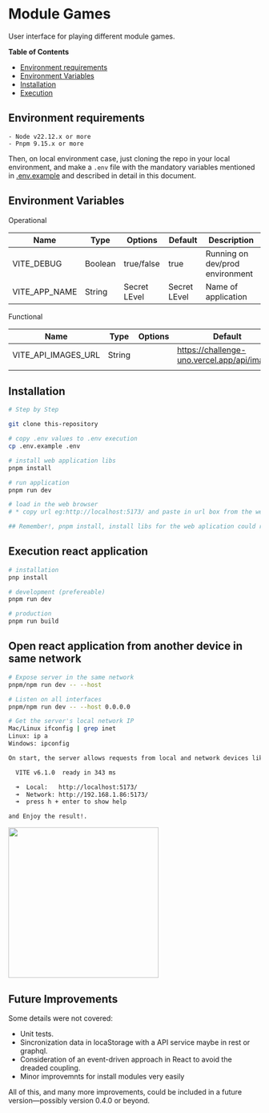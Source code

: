 # Module Games

User interface for playing different module games.

**Table of Contents**
- [Environment requirements](#markdown-header-environment-requirements)
- [Environment Variables](#markdown-header-environment-variables)
- [Installation](#markdown-header-installation)
- [Execution](#markdown-header-execution)

## Environment requirements
```
- Node v22.12.x or more
- Pnpm 9.15.x or more
```

Then, on local environment case, just cloning the repo in your local environment, and make a `.env`
file with the mandatory variables mentioned in [.env.example](/.env.example)
and described in detail in this document.

## Environment Variables

Operational

| Name           | Type     | Options    | Default      | Description                    |
|----------------|----------|------------|--------------|--------------------------------|
| VITE_DEBUG     | Boolean  | true/false | true         | Running on dev/prod environment |
| VITE_APP_NAME  | String   | Secret LEvel | Secret LEvel | Name of application            |

Functional

| Name                | Type    | Options | Default                      | Description                         |
|---------------------|---------|---------|------------------------------|-------------------------------------|
| VITE_API_IMAGES_URL | String  |         | https://challenge-uno.vercel.app/api/images | User API service url                |
|    |   |         |                              |               |


## Installation

```bash
# Step by Step

git clone this-repository

# copy .env values to .env execution
cp .env.example .env

# install web application libs
pnpm install

# run application
pnpm run dev

# load in the web browser
# * copy url eg:http://localhost:5173/ and paste in url box from the web-browser, by default Google Chrome.

## Remember!, pnpm install, install libs for the web aplication could run
```
## Execution react application

```bash
# installation
pnp install

# development (prefereable)
pnpm run dev

# production
pnpm run build
```
## Open react application from another device in same network
```bash
# Expose server in the same network
pnpm/npm run dev -- --host

# Listen on all interfaces
pnpm/npm run dev -- --host 0.0.0.0

# Get the server's local network IP
Mac/Linux ifconfig | grep inet
Linux: ip a
Windows: ipconfig 

On start, the server allows requests from local and network devices like this

  VITE v6.1.0  ready in 343 ms

  ➜  Local:   http://localhost:5173/
  ➜  Network: http://192.168.1.86:5173/
  ➜  press h + enter to show help

and Enjoy the result!.
```
<img src="https://github.com/user-attachments/assets/c5ab6615-0434-4dcb-9c13-5f29e70fd686" width="300">

## Future Improvements
Some details were not covered:

- Unit tests.
- Sincronization data in locaStorage with a API service maybe in rest or graphql.
- Consideration of an event-driven approach in React to avoid the dreaded coupling.
- Minor improvemnts for install modules very easily

All of this, and many more improvements, could be included in a future version—possibly version 0.4.0 or beyond.
